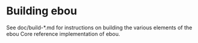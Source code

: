 Building ebou
=============

See doc/build-*.md for instructions on building the various
elements of the ebou Core reference implementation of ebou.
